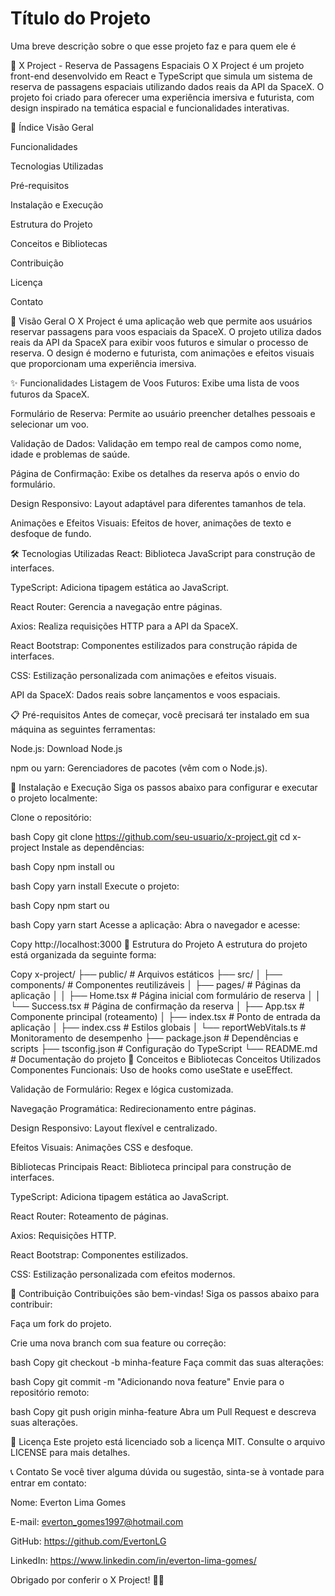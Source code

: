 
# Título do Projeto

Uma breve descrição sobre o que esse projeto faz e para quem ele é

🚀 X Project - Reserva de Passagens Espaciais
O X Project é um projeto front-end desenvolvido em React e TypeScript que simula um sistema de reserva de passagens espaciais utilizando dados reais da API da SpaceX. O projeto foi criado para oferecer uma experiência imersiva e futurista, com design inspirado na temática espacial e funcionalidades interativas.

📌 Índice
Visão Geral

Funcionalidades

Tecnologias Utilizadas

Pré-requisitos

Instalação e Execução

Estrutura do Projeto

Conceitos e Bibliotecas

Contribuição

Licença

Contato

🌌 Visão Geral
O X Project é uma aplicação web que permite aos usuários reservar passagens para voos espaciais da SpaceX. O projeto utiliza dados reais da API da SpaceX para exibir voos futuros e simular o processo de reserva. O design é moderno e futurista, com animações e efeitos visuais que proporcionam uma experiência imersiva.

✨ Funcionalidades
Listagem de Voos Futuros: Exibe uma lista de voos futuros da SpaceX.

Formulário de Reserva: Permite ao usuário preencher detalhes pessoais e selecionar um voo.

Validação de Dados: Validação em tempo real de campos como nome, idade e problemas de saúde.

Página de Confirmação: Exibe os detalhes da reserva após o envio do formulário.

Design Responsivo: Layout adaptável para diferentes tamanhos de tela.

Animações e Efeitos Visuais: Efeitos de hover, animações de texto e desfoque de fundo.

🛠 Tecnologias Utilizadas
React: Biblioteca JavaScript para construção de interfaces.

TypeScript: Adiciona tipagem estática ao JavaScript.

React Router: Gerencia a navegação entre páginas.

Axios: Realiza requisições HTTP para a API da SpaceX.

React Bootstrap: Componentes estilizados para construção rápida de interfaces.

CSS: Estilização personalizada com animações e efeitos visuais.

API da SpaceX: Dados reais sobre lançamentos e voos espaciais.

📋 Pré-requisitos
Antes de começar, você precisará ter instalado em sua máquina as seguintes ferramentas:

Node.js: Download Node.js

npm ou yarn: Gerenciadores de pacotes (vêm com o Node.js).

🚀 Instalação e Execução
Siga os passos abaixo para configurar e executar o projeto localmente:

Clone o repositório:

bash
Copy
git clone https://github.com/seu-usuario/x-project.git
cd x-project
Instale as dependências:

bash
Copy
npm install
ou

bash
Copy
yarn install
Execute o projeto:

bash
Copy
npm start
ou

bash
Copy
yarn start
Acesse a aplicação:
Abra o navegador e acesse:

Copy
http://localhost:3000
📂 Estrutura do Projeto
A estrutura do projeto está organizada da seguinte forma:

Copy
x-project/
├── public/                  # Arquivos estáticos
├── src/
│   ├── components/          # Componentes reutilizáveis
│   ├── pages/               # Páginas da aplicação
│   │   ├── Home.tsx         # Página inicial com formulário de reserva
│   │   └── Success.tsx      # Página de confirmação da reserva
│   ├── App.tsx              # Componente principal (roteamento)
│   ├── index.tsx            # Ponto de entrada da aplicação
│   ├── index.css            # Estilos globais
│   └── reportWebVitals.ts   # Monitoramento de desempenho
├── package.json             # Dependências e scripts
├── tsconfig.json            # Configuração do TypeScript
└── README.md                # Documentação do projeto
🧠 Conceitos e Bibliotecas
Conceitos Utilizados
Componentes Funcionais: Uso de hooks como useState e useEffect.

Validação de Formulário: Regex e lógica customizada.

Navegação Programática: Redirecionamento entre páginas.

Design Responsivo: Layout flexível e centralizado.

Efeitos Visuais: Animações CSS e desfoque.

Bibliotecas Principais
React: Biblioteca principal para construção de interfaces.

TypeScript: Adiciona tipagem estática ao JavaScript.

React Router: Roteamento de páginas.

Axios: Requisições HTTP.

React Bootstrap: Componentes estilizados.

CSS: Estilização personalizada com efeitos modernos.

🤝 Contribuição
Contribuições são bem-vindas! Siga os passos abaixo para contribuir:

Faça um fork do projeto.

Crie uma nova branch com sua feature ou correção:

bash
Copy
git checkout -b minha-feature
Faça commit das suas alterações:

bash
Copy
git commit -m "Adicionando nova feature"
Envie para o repositório remoto:

bash
Copy
git push origin minha-feature
Abra um Pull Request e descreva suas alterações.

📜 Licença
Este projeto está licenciado sob a licença MIT. Consulte o arquivo LICENSE para mais detalhes.

📞 Contato
Se você tiver alguma dúvida ou sugestão, sinta-se à vontade para entrar em contato:

Nome: Everton Lima Gomes    

E-mail: everton_gomes1997@hotmail.com

GitHub: https://github.com/EvertonLG

LinkedIn: https://www.linkedin.com/in/everton-lima-gomes/

Obrigado por conferir o X Project! 🚀✨